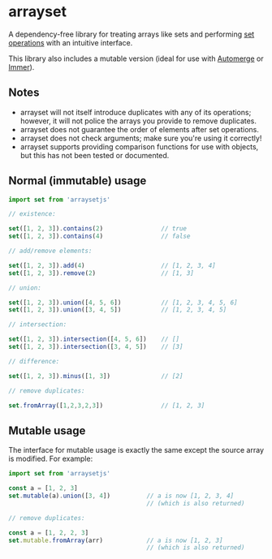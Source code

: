 # arrayset

A dependency-free library for treating arrays like sets and performing [set operations](https://en.wikipedia.org/wiki/Set_(mathematics)#Basic_operations) with an intuitive interface.

This library also includes a mutable version (ideal for use with [Automerge](https://github.com/automerge/automerge) or [Immer](https://github.com/immerjs/immer)).

## Notes

* arrayset will not itself introduce duplicates with any of its operations; however, it will not police the arrays you provide to remove duplicates.
* arrayset does not guarantee the order of elements after set operations.
* arrayset does not check arguments; make sure you're using it correctly!
* arrayset supports providing comparison functions for use with objects, but this has not been tested or documented.

## Normal (immutable) usage

```javascript
import set from 'arraysetjs'

// existence:

set([1, 2, 3]).contains(2)                // true
set([1, 2, 3]).contains(4)                // false

// add/remove elements:

set([1, 2, 3]).add(4)                     // [1, 2, 3, 4]
set([1, 2, 3]).remove(2)                  // [1, 3]

// union:

set([1, 2, 3]).union([4, 5, 6])           // [1, 2, 3, 4, 5, 6]
set([1, 2, 3]).union([3, 4, 5])           // [1, 2, 3, 4, 5]

// intersection:

set([1, 2, 3]).intersection([4, 5, 6])    // []
set([1, 2, 3]).intersection([3, 4, 5])    // [3]

// difference:

set([1, 2, 3]).minus([1, 3])              // [2]

// remove duplicates:

set.fromArray([1,2,3,2,3])                // [1, 2, 3]
```

## Mutable usage

The interface for mutable usage is exactly the same except the source array is modified.  For example:

```javascript
import set from 'arraysetjs'

const a = [1, 2, 3]
set.mutable(a).union([3, 4])          // a is now [1, 2, 3, 4]
                                      // (which is also returned)

// remove duplicates:

const a = [1, 2, 2, 3]
set.mutable.fromArray(arr)            // a is now [1, 2, 3]
                                      // (which is also returned)
```
